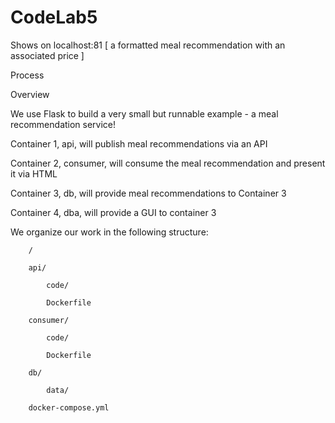 # CodeLab5

Shows on localhost:81 [  a formatted meal recommendation with an associated price ] 

Process

Overview

We use Flask to build a very small but runnable example - a meal recommendation service! 

Container 1, api, will publish meal recommendations via an API

Container 2, consumer, will consume the meal recommendation and present it via HTML 

Container 3, db, will provide meal recommendations to Container 3

Container 4, dba, will provide a GUI to container 3

We organize our work in the following structure:
		
		/
		
		api/
		
			code/
			
			Dockerfile
			
		consumer/
		
			code/
			
			Dockerfile
			
		db/
		
			data/ 
			
		docker-compose.yml

